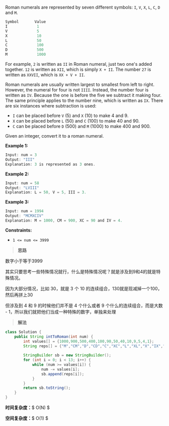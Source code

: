 Roman numerals are represented by seven different symbols: `I`, `V`, `X`, `L`, `C`, `D` and `M`.

```java
Symbol       Value
I             1
V             5
X             10
L             50
C             100
D             500
M             1000
```

For example, `2` is written as `II` in Roman numeral, just two one's added together. `12` is written as `XII`, which is simply `X + II`. The number `27` is written as `XXVII`, which is `XX + V + II`.

Roman numerals are usually written largest to smallest from left to right. However, the numeral for four is not `IIII`. Instead, the number four is written as `IV`. Because the one is before the five we subtract it making four. The same principle applies to the number nine, which is written as `IX`. There are six instances where subtraction is used:

- `I` can be placed before `V` (5) and `X` (10) to make 4 and 9. 
- `X` can be placed before `L` (50) and `C` (100) to make 40 and 90. 
- `C` can be placed before `D` (500) and `M` (1000) to make 400 and 900.

Given an integer, convert it to a roman numeral.

 

**Example 1:**

```java
Input: num = 3
Output: "III"
Explanation: 3 is represented as 3 ones.
```

**Example 2:**

```java
Input: num = 58
Output: "LVIII"
Explanation: L = 50, V = 5, III = 3.
```

**Example 3:**

```java
Input: num = 1994
Output: "MCMXCIV"
Explanation: M = 1000, CM = 900, XC = 90 and IV = 4.
```

 

**Constraints:**

- `1 <= num <= 3999`



> **思路**

数字小于等于3999

其实只要思考一些特殊情况就行，什么是特殊情况呢？就是涉及到9和4的就是特殊情况。

因为大部分情况，比如 30，就是 3 个 10 的连续组合，130就是现减掉一个100，然后再拼上30

但涉及到 4 和 9 的时候他们并不是 4 个什么或者 9 个什么的连续组合，而是大数 - 1，所以我们就把他们当成一种特殊的数字，单独来处理

> **解法**

```java
class Solution {
    public String intToRoman(int num) {
        int values[] = {1000,900,500,400,100,90,50,40,10,9,5,4,1};
        String reps[] = {"M","CM","D","CD","C","XC","L","XL","X","IX","V","IV","I"};
        
        StringBuilder sb = new StringBuilder();
        for (int i = 0; i < 13; i++) {
            while (num >= values[i]) {
                num -= values[i];
                sb.append(reps[i]);
            }
        }
        return sb.toString();
    }
}
```

**时间复杂度：**$ O(N) $

**空间复杂度：**$ O(1) $